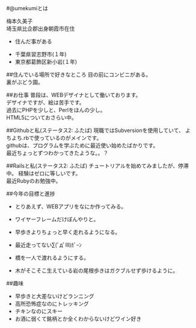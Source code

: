 #@umekumiとは

梅本久美子  
埼玉県比企郡出身朝霞市在住  
* 住んだ事がある
 - 千葉県習志野市(１年)
 - 東京都葛飾区新小岩(１年)  

##住んでいる場所で好きなところ
目の前にコンビニがある。  
裏がぶどう園。

##お仕事
普段は、WEBデザイナとして働いております。  
デザイナですが、絵は苦手です。  
過去にPHPを少しと、Perlをほんの少し。  
HTML5についておさらい中。  

##Githubと私(ステータス2: ふたば)
現職ではSubversionを使用していて、
よちよち.rbで使っているのがメインです。  
githubは、プログラムを学ぶために最近使い始めたばかりです。  
最近ちょっとずつわかってきたような。。？

##Railsと私(ステータス2: ふたば)
チュートリアルを始めてみましたが、停滞中。 経験はゼロに等しいです。  
最近Rubyのお勉強中。

##今年の目標と進捗
* とりあえず、WEBアプリをなにか作ってみる。
 - ワイヤーフレームだけぼんやりと。
* 早歩きよりちょっと早く走れるようになる。
 - 最近走ってない∑(ﾟдﾟlll)ｶﾞｰﾝ
* 橋を一人で渡れるようにする。
 - 木がそこそこ生えている岩の尾根歩きはガクブルせず歩けるように。

##趣味
* 早歩きと大差ないけどランニング
* 高所恐怖症なのにトレッキング
* チキンなのにスキー
* お酒に弱くて銘柄とか全くわからないけどワイン好き
